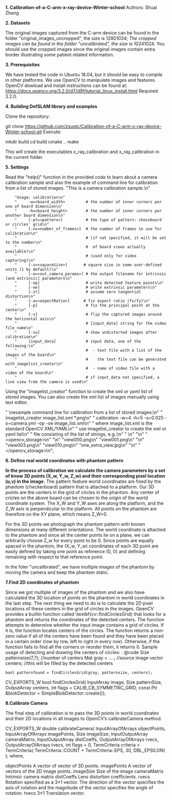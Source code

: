 **1. Calibration-of-a-C-arm-x-ray-device-Winter-school**
  Authors: Shuai Zhang

**2. Datasets**

  The original images captured from the C-arm device can be found in the folder "original_images_uncropped", the size is 1280*1024;
  The cropped images can be found in the folder "uncalibrated", the size is 1024*1024.
  You should use the cropped images since the original images contain extra border illustrating some patient related information.

**3. Prerequisites**

  We have tested the code in Ubuntu 18.04, but it should be easy to compile in other platforms.
   We use OpenCV to manipulate images and features. OpenCV dowload and install instructions can be found at: https://docs.opencv.org/3.2.0/d7/d9f/tutorial_linux_install.html Required 3.2.0.
   
   
 **4. Building DefSLAM library and examples**

  Clone the repository:

  git clone https://github.com/zsustc/Calibration-of-a-C-arm-x-ray-device-Winter-school.git
  Execute:

  mkdir build
  cd build
  cmake .. 
  make

  This will create the executables x_ray_calibration and x_ray_calibration in the current folder.

**5. Settings**

Read the "help()" function in the provided code to learn about a camera calibration sample and also the example of command line for calibration from a list of stored images. 
"This is a camera calibration sample.\n"

        "Usage: calibration\n"
        "     -w=<board_width>         # the number of inner corners per one of board dimension\n"
        "     -h=<board_height>        # the number of inner corners per another board dimension\n"
        "     [-pt=<pattern>]          # the type of pattern: chessboard or circles' grid\n"
        "     [-n=<number_of_frames>]  # the number of frames to use for calibration\n"
        "                              # (if not specified, it will be set to the number\n"
        "                              #  of board views actually available)\n"
        "                              # (used only for video capturing)\n"
        "     [-s=<squareSize>]       # square size in some user-defined units (1 by default)\n"
        "     [-o=<out_camera_params>] # the output filename for intrinsic [and extrinsic] parameters\n"
        "     [-op]                    # write detected feature points\n"
        "     [-oe]                    # write extrinsic parameters\n"
        "     [-zt]                    # assume zero tangential distortion\n"
        "     [-a=<aspectRatio>]      # fix aspect ratio (fx/fy)\n"
        "     [-p]                     # fix the principal point at the center\n"
        "     [-v]                     # flip the captured images around the horizontal axis\n"
        "                              # [input_data] string for the video file name\n"
        "     [-su]                    # show undistorted images after calibration\n"
        "     [input_data]             # input data, one of the following:\n"
        "                              #  - text file with a list of the images of the board\n"
        "                              #    the text file can be generated with imagelist_creator\n"
        "                              #  - name of video file with a video of the board\n"
        "                              # if input_data not specified, a live view from the camera is used\n"

Using the "imagelist\_creator" function to create the xml or yaml list of stored images. You can also create the xml list of images manually using text editor.

" \nexample command line for calibration from a list of stored images:\n"
"   imagelist_creator image_list.xml *.png\n"
"   calibration -w=4 -h=5 -s=0.025 -o=camera.yml -op -oe image_list.xml\n"
" where image_list.xml is the standard OpenCV XML/YAML\n"
" use imagelist_creator to create the xml or yaml list\n"
" file consisting of the list of strings, e.g.:\n"
" \n"
"<?xml version=\"1.0\"?>\n"
"<opencv_storage>\n"
"<images>\n"
"view000.png\n"
"view001.png\n"
"<!-- view002.png -->\n"
"view003.png\n"
"view010.png\n"
"one_extra_view.jpg\n"
"</images>\n"
"</opencv_storage>\n";

**6. Define real world coordinates with phantom pattern**

**In the process of calibration we calculate the camera parameters by a set of know 3D points (X_w, Y_w, Z_w) and their corresponding pixel location (u,v) in the image.**
The pattern feature world coordinates are fixed by the phantom (checkerboard) pattern that is attached to a platform. Our 3D points are the centers in the grid of circles in the phantom. Any center of cricles on the above board can be chosen to the origin of the world coordinate system. The X_W and Y_W axes are along the platform, and the Z_W axis is perpendicular to the platform. All points on the phantom are therefore on the XY plane, which means Z_W=0.

For the 3D points we photograph the phantom pattern with known dimensions at many different orientations. The world coordinate is attached to the phantom and since all the center points lie on a plane, we can arbitrarily choose Z_w for every point to be 0. Since points are equally spaced in the phantom, the (X_w, Y_w) coordinates of each 3D point are easily defined by taking one point as reference (0, 0) and defining remaining with respect to that reference point.

In the foler "uncalibrated", we have multiple images of the phantom by moving the camera and keep the phantom static.

**7.Find 2D coordinates of phantom**

Since we got multiple of images of the phantom and we also have calculated the 3D location of points on the phantom in world coordinates in the last step. The next thing we need to do is to calculate the 2D pixel locations of these centers in the grid of circles in the images. OpenCV provides a builtin function called \textbf{cv::findCirclesGrid} that looks for a phantom and returns the coordinates of the detected centers. 
The function attempts to determine whether the input image contains a grid of circles. If it is, the function locates centers of the circles. The function returns a non-zero value if all of the centers have been found and they have been placed in a certain order (row by row, left to right in every row). Otherwise, if the function fails to find all the corners or reorder them, it returns 0.
Sample usage of detecting and drawing the centers of circles: :
@code
    Size patternsize(7,7); //number of centers
    Mat gray = ....; //source image
    vector<Point2f> centers; //this will be filled by the detected centers

    bool patternfound = findCirclesGrid(gray, patternsize, centers);
  
  CV_EXPORTS_W bool findCirclesGrid( InputArray image, Size patternSize,
                                   OutputArray centers, int flags = CALIB_CB_SYMMETRIC_GRID,
                                   const Ptr<FeatureDetector> &blobDetector = SimpleBlobDetector::create());

**8.Calibrate Camera**
  
  The final step of calibration is to pass the 3D points in world coordinates and their 2D locations in all images to OpenCV’s calibrateCamera method.
  
  CV_EXPORTS_W double calibrateCamera( InputArrayOfArrays objectPoints,
                                     InputArrayOfArrays imagePoints, Size imageSize,
                                     InputOutputArray cameraMatrix, InputOutputArray distCoeffs,
                                     OutputArrayOfArrays rvecs, OutputArrayOfArrays tvecs,
                                     int flags = 0, TermCriteria criteria = TermCriteria(
                                        TermCriteria::COUNT + TermCriteria::EPS, 30, DBL_EPSILON) );
where,

objectPoints  A vector of vector of 3D points.
imagePoints	 A vector of vectors of the 2D image points.
imageSize 	Size of the image
cameraMatrix	Intrinsic camera matrix
distCoeffs	Lens distortion coefficients.
rvecs	Rotation specified as a 3×1 vector. The direction of the vector specifies the axis of rotation and the magnitude of the vector specifies the angle of rotation.
tvecs	3×1 Translation vector.
